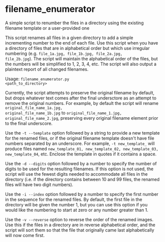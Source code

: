 # filename_enumerator
A simple script to renumber the files in a directory using the existing filename template or a user-provided one

This script renames all files in a given directory to add a simple incrementing number to the end of each file. Use this script when you have a directory of files that are in alphabetical order but which use irregular numbering (e.g. <code>file_1a.jpg, file_1b.jpg, file_2a.jpg, file_2b.jpg</code>). The script will maintain the alphabetical order of the files, but the numbers will be simplified to 1, 2, 3, 4, etc. The script will also output a plaintext report of all changed filenames.

Usage:
<code>filename_enumerator.py <path_to_directory></code>

Currently, the script attempts to preserve the original filename by default, but drops whatever text comes after the final undersctore as an attempt to remove the original numbers. For example, by default the script will rename <code>original_file_name_1a.jpg, original_file_name_1b.jpg</code> to <code>original_file_name_1.jpg, original_file_name_2.jpg</code>, preserving every original filename element prior to the final underscore.

Use the <code>-t --template</code> option followed by a string to provide a new template for the renamed files, or if the original filename template doesn't have file numbers separated by an underscore. For example, <code>-t new_template_</code> will produce files named <code>new_template_01, new_template_02, new_template_03, new_template_04</code>, etc. Enclose the template in quotes if it contains a space.

Use the <code>-d --digits</code> option followed by a number to specify the number of digits to be used for the resulting filenames. If this option is not used, the script will use the fewest digits needed to accommodate all files in the directory (i.e. if the directory contains between 10 and 99 files, the renamed files will have two digit numbers).

Use the <code>-i --index</code> option followed by a number to specify the first number in the sequence for the renamed files. By default, the first file in the directory will be given the number 1, but you can use this option if you would like the numbering to start at zero or any number greater than 1.

Use the <code>-v --reverse</code> option to reverse the order of the renamed images. Use this if the files in a directory are in reverse alphabetical order, and the script will sort them so that the file that originally came last alphabetically will now come first.
